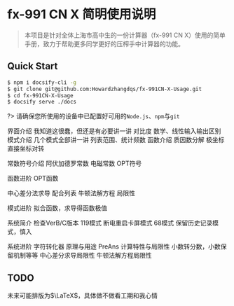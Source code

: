 # fx-991 CN X 简明使用说明

> 本项目是针对全体上海市高中生的一份计算器（fx-991 CN X）使用的简单手册，致力于帮助更多同学更好的压榨手中计算器的功能。


## Quick Start
```bash
$ npm i docsify-cli -g
$ git clone git@github.com:Howardzhangdqs/fx-991CN-X-Usage.git
$ cd fx-991CN-X-Usage
$ docsify serve ./docs
```

?> 请确保您所使用的设备中已配置好可用的`Node.js`、`npm`与`git`


界面介绍
我知道这很蠢，但还是有必要讲一讲
对比度
数学、线性输入输出区别
模式介绍
几个模式全部讲一讲
列表范围、统计频数
函数介绍
质因数分解
极坐标直接坐标对转

常数符号介绍
阿伏加德罗常数
电磁常数
OPT符号

函数进阶
OPT函数

中心差分法求导
配合列表
牛顿法解方程
局限性

模式进阶
拟合函数，求导得函数极值

系统简介
检查VerB/C版本
119模式
断电重启卡屏模式
68模式
保留历史记录模式，慎入

系统进阶
字符转化器
原理与用途
PreAns
计算特性与局限性
小数转分数，小数保留机制等等
中心差分求导局限性
牛顿法解方程局限性


## TODO
未来可能排版为$\LaTeX$，具体做不做看工期和我心情

## 